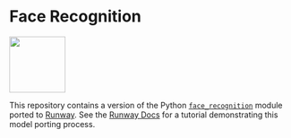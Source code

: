 # Face Recognition

<a href="http://sdk.runwayml.com" target="_blank"><img src="https://runway.nyc3.cdn.digitaloceanspaces.com/assets/github/runway-badge.png" width=100/></a>

This repository contains a version of the Python [`face_recognition`](https://github.com/ageitgey/face_recognition) module ported to [Runway](https://runwayml.com). See the [Runway Docs](https://docs.runwayapp.ai/#/importing) for a tutorial demonstrating this model porting process.
